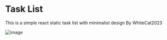 # Task List

This is a simple react static task list with minimalist design
By WhiteCat2023

![image](https://github.com/user-attachments/assets/fcd01dbc-4a75-4ec3-b13b-f9c38d5ae384)
